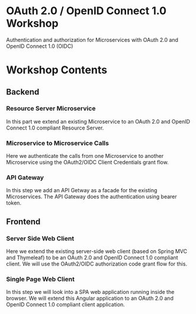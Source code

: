 # OAuth 2.0 / OpenID Connect 1.0 Workshop

Authentication and authorization for Microservices with OAuth 2.0 and OpenID Connect 1.0 (OIDC)

# Workshop Contents

## Backend

### Resource Server Microservice

In this part we extend an existing Microservice to an OAuth 2.0 and OpenID Connect 1.0 compliant
Resource Server.

### Microservice to Microservice Calls

Here we authenticate the calls from one Microservice to another Microservice using the OAuth2/OIDC 
Client Credentials grant flow.

### API Gateway

In this step we add an API Getway as a facade for the existing Microservices.
The API Gateway does the authentication using bearer token.

## Frontend

### Server Side Web Client

Here we extend the existing server-side web client (based on Spring MVC and Thymeleaf) to be an OAuth 2.0 and OpenID Connect 1.0 compliant client. We will use the OAuth2/OIDC authorization code grant flow for this.

### Single Page Web Client

In this step we will look into a SPA web application running inside the browser. We will extend this Angular application
to an OAuth 2.0 and OpenID Connect 1.0 compliant client application.
